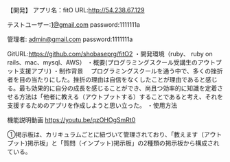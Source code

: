 
【開発】
アプリ名：fitO
URL:http://54.238.67.129

テストユーザー:1@gmail.com
 password:1111111a

管理者: admin@gmail.com
password:1111111a

GitURL:https://github.com/shobaseprg/fitO2
・開発環境（ruby、 ruby on rails、mac、mysql、AWS）
・概要(プログラミングスクール受講生のアウトプット支援アプリ)
・制作背景
　プログラミングスクールを通う中で、多くの挫折者を目の当たりにした。挫折の理由は自信をなくしたことが理由であると感じる。最も効果的に自分の成長を感じることができ、尚且つ効率的に知識を定着させる方法は「他者に教える（アウトプットする）することであると考え、それを支援するためのアプリを作成しようと思い立った。
・使用方法

機能説明動画
https://youtu.be/qzOHOgSmRt0

①掲示板は、カリキュラムごとに紐づいて管理されており、「教えます（アウトプット)掲示板」と「質問（インプット)掲示板」の2種類の掲示板から構成されている。

